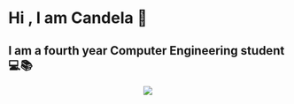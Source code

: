 ###
# Hi , I am Candela 👋 

## I am a fourth year Computer Engineering student 💻📚

<p 
align="center"
>
  <img src="https://plumbum.neocities.org/jiji.jpg" />
</p>






